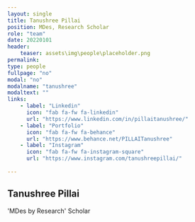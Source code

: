 ```yaml
---
layout: single
title: Tanushree Pillai
position: MDes, Research Scholar
role: "team"
date: 20220101
header:
    teaser: assets\img\people\placeholder.png
permalink:
type: people
fullpage: "no"
modal: "no"
modalname: "tanushree"
modaltext: ""
links:        
    - label: "Linkedin"
      icon: "fab fa-fw fa-linkedin"
      url: "https://www.linkedin.com/in/pillaitanushree/"
    - label: "Portfolio"
      icon: "fab fa-fw fa-behance"
      url: "https://www.behance.net/PILLAITanushree"
    - label: "Instagram"
      icon: "fab fa-fw fa-instagram-square"
      url: "https://www.instagram.com/tanushreepillai/"
      
---
```



## Tanushree Pillai
'MDes by Research' Scholar


